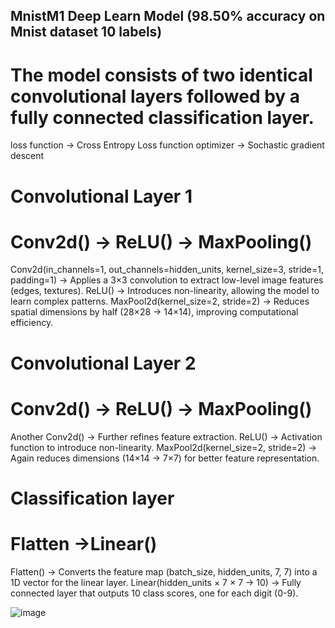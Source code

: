 ## MnistM1 Deep Learn Model (98.50% accuracy on  Mnist dataset 10 labels)
# The model consists of two identical convolutional layers followed by a fully connected classification layer.

loss function -> Cross Entropy Loss function
optimizer -> Sochastic gradient descent

# Convolutional Layer 1
# Conv2d() -> ReLU() -> MaxPooling()

Conv2d(in_channels=1, out_channels=hidden_units, kernel_size=3, stride=1, padding=1) → Applies a 3×3 convolution to extract low-level image features (edges, textures).
ReLU() → Introduces non-linearity, allowing the model to learn complex patterns.
MaxPool2d(kernel_size=2, stride=2) → Reduces spatial dimensions by half (28×28 → 14×14), improving computational efficiency.

# Convolutional Layer 2
# Conv2d() -> ReLU() -> MaxPooling() 

Another Conv2d() → Further refines feature extraction.
ReLU() → Activation function to introduce non-linearity.
MaxPool2d(kernel_size=2, stride=2) → Again reduces dimensions (14×14 → 7×7) for better feature representation.

# Classification layer
# Flatten ->Linear()

Flatten() → Converts the feature map (batch_size, hidden_units, 7, 7) into a 1D vector for the linear layer.
Linear(hidden_units × 7 × 7 → 10) → Fully connected layer that outputs 10 class scores, one for each digit (0-9).


![image](https://github.com/user-attachments/assets/a244be96-d6ec-427b-bebd-900eeb0e5b58)

